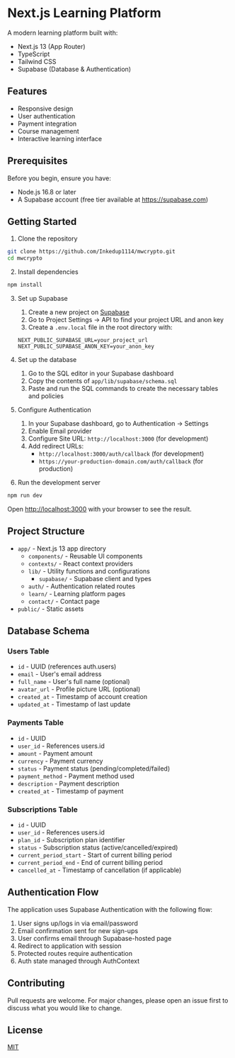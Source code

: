 # Next.js Learning Platform

A modern learning platform built with:
- Next.js 13 (App Router)
- TypeScript
- Tailwind CSS
- Supabase (Database & Authentication)

## Features
- Responsive design
- User authentication
- Payment integration
- Course management
- Interactive learning interface

## Prerequisites

Before you begin, ensure you have:
- Node.js 16.8 or later
- A Supabase account (free tier available at https://supabase.com)

## Getting Started

1. Clone the repository
```bash
git clone https://github.com/Inkedup1114/mwcrypto.git
cd mwcrypto
```

2. Install dependencies
```bash
npm install
```

3. Set up Supabase
   1. Create a new project on [Supabase](https://supabase.com)
   2. Go to Project Settings -> API to find your project URL and anon key
   3. Create a `.env.local` file in the root directory with:
   ```env
   NEXT_PUBLIC_SUPABASE_URL=your_project_url
   NEXT_PUBLIC_SUPABASE_ANON_KEY=your_anon_key
   ```

4. Set up the database
   1. Go to the SQL editor in your Supabase dashboard
   2. Copy the contents of `app/lib/supabase/schema.sql`
   3. Paste and run the SQL commands to create the necessary tables and policies

5. Configure Authentication
   1. In your Supabase dashboard, go to Authentication -> Settings
   2. Enable Email provider
   3. Configure Site URL: `http://localhost:3000` (for development)
   4. Add redirect URLs:
      - `http://localhost:3000/auth/callback` (for development)
      - `https://your-production-domain.com/auth/callback` (for production)

6. Run the development server
```bash
npm run dev
```

Open [http://localhost:3000](http://localhost:3000) with your browser to see the result.

## Project Structure
- `app/` - Next.js 13 app directory
  - `components/` - Reusable UI components
  - `contexts/` - React context providers
  - `lib/` - Utility functions and configurations
    - `supabase/` - Supabase client and types
  - `auth/` - Authentication related routes
  - `learn/` - Learning platform pages
  - `contact/` - Contact page
- `public/` - Static assets

## Database Schema

### Users Table
- `id` - UUID (references auth.users)
- `email` - User's email address
- `full_name` - User's full name (optional)
- `avatar_url` - Profile picture URL (optional)
- `created_at` - Timestamp of account creation
- `updated_at` - Timestamp of last update

### Payments Table
- `id` - UUID
- `user_id` - References users.id
- `amount` - Payment amount
- `currency` - Payment currency
- `status` - Payment status (pending/completed/failed)
- `payment_method` - Payment method used
- `description` - Payment description
- `created_at` - Timestamp of payment

### Subscriptions Table
- `id` - UUID
- `user_id` - References users.id
- `plan_id` - Subscription plan identifier
- `status` - Subscription status (active/cancelled/expired)
- `current_period_start` - Start of current billing period
- `current_period_end` - End of current billing period
- `cancelled_at` - Timestamp of cancellation (if applicable)

## Authentication Flow

The application uses Supabase Authentication with the following flow:
1. User signs up/logs in via email/password
2. Email confirmation sent for new sign-ups
3. User confirms email through Supabase-hosted page
4. Redirect to application with session
5. Protected routes require authentication
6. Auth state managed through AuthContext

## Contributing
Pull requests are welcome. For major changes, please open an issue first to discuss what you would like to change.

## License
[MIT](https://choosealicense.com/licenses/mit/)
